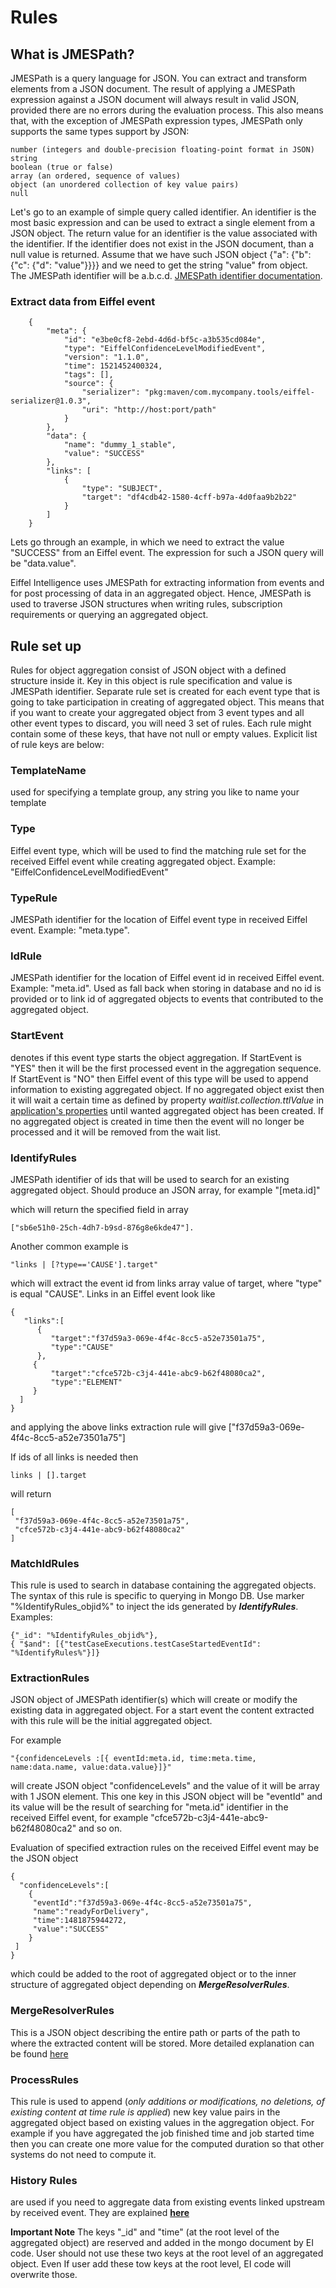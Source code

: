 # Rules

## What is JMESPath?

JMESPath is a query language for JSON. You can extract and transform elements
from a JSON document. The result of applying a JMESPath expression against a
JSON document will always result in valid JSON, provided there are no errors
during the evaluation process. This also means that, with the exception of
JMESPath expression types, JMESPath only supports the same types support by
JSON:

    number (integers and double-precision floating-point format in JSON)
    string
    boolean (true or false)
    array (an ordered, sequence of values)
    object (an unordered collection of key value pairs)
    null

Let's go to an example of simple query called identifier. An identifier is the
most basic expression and can be used to extract a single element from a JSON
object. The return value for an identifier is the value associated with the
identifier. If the identifier does not exist in the JSON document, than a null
value is returned. Assume that we have such JSON object
{"a": {"b": {"c": {"d": "value"}}}} and we need to get the string "value" from
object. The JMESPath identifier will be a.b.c.d. [JMESPath identifier documentation](http://jmespath.org/specification.html#identifiers).

### Extract data from Eiffel event

        {
            "meta": {
                "id": "e3be0cf8-2ebd-4d6d-bf5c-a3b535cd084e",
                "type": "EiffelConfidenceLevelModifiedEvent",
                "version": "1.1.0",
                "time": 1521452400324,
                "tags": [],
                "source": {
                    "serializer": "pkg:maven/com.mycompany.tools/eiffel-serializer@1.0.3",
                    "uri": "http://host:port/path"
                }
            },
            "data": {
                "name": "dummy_1_stable",
                "value": "SUCCESS"
            },
            "links": [
                {
                    "type": "SUBJECT",
                    "target": "df4cdb42-1580-4cff-b97a-4d0faa9b2b22"
                }
            ]
        }

Lets go through an example, in which we need to extract the value "SUCCESS"
from an Eiffel event. The expression for such a JSON query will be
"data.value".

Eiffel Intelligence uses JMESPath for extracting information from events and
for post processing of data in an aggregated object. Hence, JMESPath is used
to traverse JSON structures when writing rules, subscription requirements or
querying an aggregated object.

## Rule set up

Rules for object aggregation consist of JSON object with a defined structure
inside it. Key in this object is rule specification and value is JMESPath
identifier. Separate rule set is created for each event type that is going to
take participation in creating of aggregated object. This means that if you
want to create your aggregated object from 3 event types and all other event
types to discard, you will need 3 set of rules. Each rule might contain some of
these keys, that have not null or empty values. Explicit list of rule keys are
below:

### TemplateName 
used for specifying a template group, any string you like to
name your template

### Type 
Eiffel event type, which will be used to find the matching rule set
for the received Eiffel event while creating aggregated object. Example:
"EiffelConfidenceLevelModifiedEvent"

### TypeRule 
JMESPath identifier for the location of Eiffel event type in
received Eiffel event. Example: "meta.type".

### IdRule 
JMESPath identifier for the location of Eiffel event id in
received Eiffel event. Example: "meta.id". Used as fall back when storing in
database and no id is provided or to link id of aggregated objects to events
that contributed to the aggregated object.

### StartEvent
denotes if this event type starts the object aggregation. If
StartEvent is "YES" then it will be the first processed event in the aggregation
sequence. If StartEvent is "NO" then Eiffel event of this type will be used to
append information to existing aggregated object. If no aggregated object exist
then it will wait a certain time as defined by property
 _waitlist.collection.ttlValue_ in [application's properties](https://github.com/Ericsson/eiffel-intelligence/blob/master/src/main/resources/application.properties)
 until wanted aggregated object has been created. If no aggregated object is
 created in time then the event will no longer be processed and it will be
 removed from the wait list.

### IdentifyRules
JMESPath identifier of ids that will be used to search for
an existing aggregated object. Should produce an JSON array, for example
    "[meta.id]"

which will return the specified field in array

    ["sb6e51h0-25ch-4dh7-b9sd-876g8e6kde47"].

Another common example is

    "links | [?type=='CAUSE'].target"

 which will extract the event id from links array value of target, where "type"
 is equal "CAUSE". Links in an Eiffel event look like

    {
       "links":[
          {
             "target":"f37d59a3-069e-4f4c-8cc5-a52e73501a75",
             "type":"CAUSE"
          },
         {
             "target":"cfce572b-c3j4-441e-abc9-b62f48080ca2",
             "type":"ELEMENT"
         }
      ]
    }

and applying the above links extraction rule will give ["f37d59a3-069e-4f4c-8cc5-a52e73501a75"]

If ids of all links is needed then

    links | [].target

will return

    [
     "f37d59a3-069e-4f4c-8cc5-a52e73501a75",
     "cfce572b-c3j4-441e-abc9-b62f48080ca2"
    ]

### MatchIdRules 
This rule is used to search in database containing the
aggregated objects. The syntax of this rule is specific to querying in Mongo DB.
Use marker "%IdentifyRules_objid%" to inject the ids generated by
**_IdentifyRules_**. Examples:

    {"_id": "%IdentifyRules_objid%"},
    { "$and": [{"testCaseExecutions.testCaseStartedEventId": "%IdentifyRules%"}]}

### ExtractionRules
JSON object of JMESPath identifier(s) which will create
or modify the existing data in aggregated object. For a start event the content
extracted with this rule will be the initial aggregated object.

For example

    "{confidenceLevels :[{ eventId:meta.id, time:meta.time, name:data.name, value:data.value}]}"

will create JSON object "confidenceLevels" and the value of it will be array
with 1 JSON element. This one key in this JSON object will be "eventId" and its
value will be the result of searching for "meta.id" identifier in the received
Eiffel event, for example "cfce572b-c3j4-441e-abc9-b62f48080ca2" and so on.

Evaluation of specified extraction rules on the received Eiffel event may be
the JSON object

    {
      "confidenceLevels":[
        {
         "eventId":"f37d59a3-069e-4f4c-8cc5-a52e73501a75",
         "name":"readyForDelivery",
         "time":1481875944272,
         "value":"SUCCESS"
        }
     ]
    }

which could be added to the root of aggregated object or to the inner structure
of aggregated object depending on **_MergeResolverRules_**.

### MergeResolverRules
This is a JSON object describing the entire path or
parts of the path to where the extracted content will be stored. More detailed
explanation can be found [here](https://github.com/eiffel-community/eiffel-intelligence/blob/master/wiki/markdown/merge-resolver-rules.md)

### ProcessRules 
This rule is used to append (_only additions or modifications,
no deletions, of existing content at time rule is applied_) new key value pairs
in the aggregated object based on existing values in the aggregation object.
For example if you have aggregated the job finished time and job started time
then you can create one more value for the computed duration so that other
systems do not need to compute it.

### History Rules 
are used if you need to aggregate data from existing events
linked upstream by received event. They are explained [**here**](https://github.com/eiffel-community/eiffel-intelligence/blob/master/wiki/markdown/history-rules.md)

**Important Note**
The keys "_id" and "time" (at the root level of the aggregated object) are reserved and added in the mongo document by EI code. User should not use these two keys at the 
root level of an aggregated object. Even If user add these tow keys at the root level, EI code will overwrite those.
